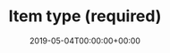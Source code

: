 ---
title: 'Item type (required)'
field: 'dcterms.type'
slug: 'dcterms-type'
description: 'The nature or genre of the resource.'
required: True
vocabulary: 'dcterms-type.txt'
policy: 'Controlled, with values from vocabulary.'
date: '2019-05-04T00:00:00+00:00'
---